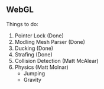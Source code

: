 <h2>WebGL</h2>
Things to do:
<ol>
  <li>Pointer Lock (Done)</li>
  <li>Modling Mesh Parser (Done)</li>
  <li>Ducking (Done)</li>
  <li>Strafing (Done)</li>
  <li>Collision Detection (Matt McAlear)</li>
  <li>Physics (Matt Molnar)
    <ul>
      <li>Jumping</li>
      <li>Gravity</li>
    </ul>
  </li>
  
